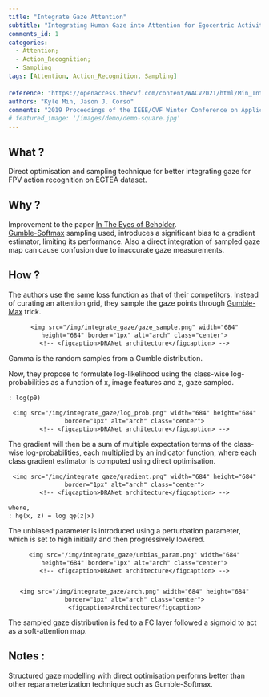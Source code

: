 ```yaml
---
title: "Integrate Gaze Attention"
subtitle: "Integrating Human Gaze into Attention for Egocentric Activity Recognition"
comments_id: 1
categories:
  - Attention;
  - Action_Recognition;
  - Sampling
tags: [Attention, Action_Recognition, Sampling]

reference: "https://openaccess.thecvf.com/content/WACV2021/html/Min_Integrating_Human_Gaze_Into_Attention_for_Egocentric_Activity_Recognition_WACV_2021_paper.html"
authors: "Kyle Min, Jason J. Corso"
comments: "2019 Proceedings of the IEEE/CVF Winter Conference on Applications of Computer Vision (WACV)"
# featured_image: '/images/demo/demo-square.jpg'
---
```


## What ?

Direct optimisation and sampling technique for better integrating gaze for FPV action recognition on EGTEA dataset.

## Why ?

Improvement to the paper [In The Eyes of Beholder](https://sanketsans.github.io/project/in-the-eyes-of-beholder).   
[Gumble-Softmax](https://www.youtube.com/watch?v=JFgXEbgcT7g) sampling used, introduces a significant bias to a gradient estimator, limiting its performance. Also a direct integration of sampled gaze map can cause confusion due to inaccurate gaze measurements.

## How ?

The authors use the same loss function as that of their competitors. Instead of curating an attention grid, they sample the gaze points through [Gumble-Max](https://www.youtube.com/watch?v=JFgXEbgcT7g) trick.
<div align="center" class="img-container" style="margin-top:2%">

    <img src="/img/integrate_gaze/gaze_sample.png" width="684" height="684" border="1px" alt="arch" class="center">
    <!-- <figcaption>DRANet architecture</figcaption> -->
</div>
Gamma is the random samples from a Gumble distribution.


Now, they propose to formulate log-likelihood using the class-wise log-probabilities as a function of x, image features and z, gaze sampled.

```
: log(pθ)
```
<div align="center" class="img-container" style="margin-top:2%">

    <img src="/img/integrate_gaze/log_prob.png" width="684" height="684" border="1px" alt="arch" class="center">
    <!-- <figcaption>DRANet architecture</figcaption> -->
</div>

The gradient will then be a sum of multiple expectation terms of the class- wise log-probabilities, each multiplied by an indicator function, where each class gradient estimator is computed using direct optimisation.

<div align="center" class="img-container" style="margin-top:2%">

    <img src="/img/integrate_gaze/gradient.png" width="684" height="684" border="1px" alt="arch" class="center">
    <!-- <figcaption>DRANet architecture</figcaption> -->
</div>

```
where,
: hφ(x, z) = log qφ(z|x)
```

The unbiased parameter is introduced using a perturbation parameter, which is set to high initially and then progressively lowered.
<div align="center" class="img-container" style="margin-top:2%">

    <img src="/img/integrate_gaze/unbias_param.png" width="684" height="684" border="1px" alt="arch" class="center">
    <!-- <figcaption>DRANet architecture</figcaption> -->
</div>

<div align="center" class="img-container" style="margin-top:5%">

    <img src="/img/integrate_gaze/arch.png" width="684" height="684" border="1px" alt="arch" class="center">
    <figcaption>Architecture</figcaption>
</div>

The sampled gaze distribution is fed to a FC layer followed a sigmoid to act as a soft-attention map.

## Notes :
Structured gaze modelling with direct optimisation performs better than other reparameterization technique such as Gumble-Softmax.
